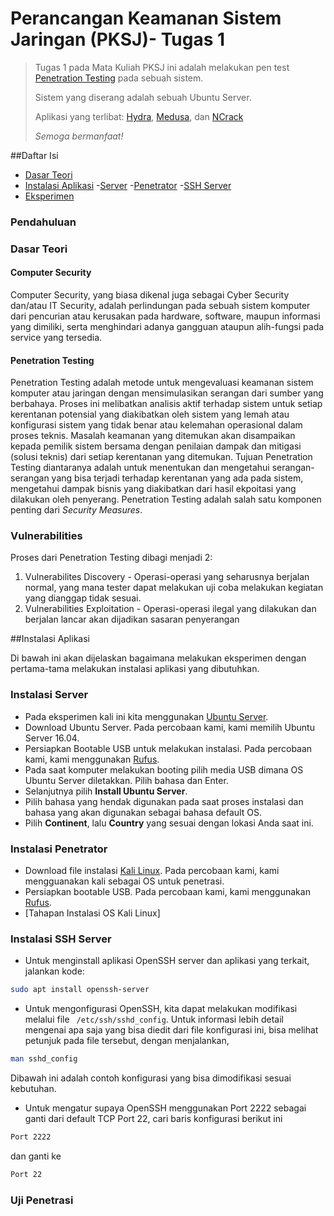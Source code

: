 # Perancangan Keamanan Sistem Jaringan (PKSJ)- Tugas 1

> Tugas 1 pada Mata Kuliah PKSJ ini adalah melakukan pen test [Penetration Testing](https://en.wikipedia.org/wiki/Penetration_test) pada sebuah sistem.
>
> Sistem yang diserang adalah sebuah Ubuntu Server.
>
> Aplikasi yang terlibat: [Hydra](https://github.com/opennota/hydra), [Medusa](http://h.foofus.net/?cat=9), dan [NCrack](https://nmap.org/)
>
> *Semoga bermanfaat!*

##Daftar Isi

- [Dasar Teori](#dasar-teori)
- [Instalasi Aplikasi](#instalasi-aplikasi)
    -[Server](#instalasi-server)
    -[Penetrator](#instalasi-penetrator)
    -[SSH Server](#instalasi-ssh-sever)
- [Eksperimen](#uji-penetrasi)

### Pendahuluan


### Dasar Teori


#### Computer Security

Computer Security, yang biasa dikenal juga sebagai Cyber Security dan/atau IT Security, adalah perlindungan pada sebuah sistem komputer dari pencurian atau kerusakan pada hardware, software, maupun informasi yang dimiliki, serta menghindari adanya gangguan ataupun alih-fungsi pada service yang tersedia.


#### Penetration Testing

Penetration Testing adalah metode untuk mengevaluasi keamanan sistem komputer atau jaringan dengan mensimulasikan serangan dari sumber yang berbahaya. Proses ini melibatkan analisis aktif terhadap sistem untuk setiap kerentanan potensial yang diakibatkan oleh sistem yang lemah atau konfigurasi sistem yang tidak benar atau kelemahan operasional dalam proses teknis. Masalah keamanan yang ditemukan akan disampaikan kepada pemilik sistem bersama dengan penilaian dampak dan mitigasi (solusi teknis) dari setiap kerentanan yang ditemukan.
Tujuan Penetration Testing diantaranya adalah untuk menentukan dan mengetahui serangan-serangan yang bisa terjadi terhadap kerentanan yang ada pada sistem, mengetahui dampak bisnis yang diakibatkan dari hasil ekpoitasi yang dilakukan oleh penyerang. Penetration Testing adalah salah satu komponen penting dari *Security Measures*.


### Vulnerabilities

Proses dari Penetration Testing dibagi menjadi 2:
1. Vulnerabilites Discovery - Operasi-operasi yang seharusnya berjalan normal, yang mana tester dapat melakukan uji coba melakukan kegiatan yang dianggap tidak sesuai.
2. Vulnerabilities Exploitation - Operasi-operasi ilegal yang dilakukan dan berjalan lancar akan dijadikan sasaran penyerangan


##Instalasi Aplikasi

Di bawah ini akan dijelaskan bagaimana melakukan eksperimen dengan pertama-tama melakukan instalasi aplikasi yang dibutuhkan.

### Instalasi Server
* Pada eksperimen kali ini kita menggunakan [Ubuntu Server](https://www.ubuntu.com/download/server?).
* Download Ubuntu Server. Pada percobaan kami, kami memilih Ubuntu Server 16.04.
* Persiapkan Bootable USB untuk melakukan instalasi. Pada percobaan kami, kami menggunakan [Rufus](https://"linkrufus").
* Pada saat komputer melakukan booting pilih media USB dimana OS Ubuntu Server diletakkan. Pilih bahasa dan Enter.
* Selanjutnya pilih **Install Ubuntu Server**.
* Pilih bahasa yang hendak digunakan pada saat proses instalasi dan bahasa yang akan digunakan sebagai bahasa default OS.
* Pilih **Continent**, lalu **Country** yang sesuai dengan lokasi Anda saat ini.




### Instalasi Penetrator
* Download file instalasi [Kali Linux](https://"linkkali"). Pada percobaan kami, kami mengguanakan kali sebagai OS untuk penetrasi.
* Persiapkan bootable USB. Pada percobaan kami, kami menggunakan [Rufus](https://"linkrufus").
* [Tahapan Instalasi OS Kali Linux]



### Instalasi SSH Server



+ Untuk menginstall aplikasi OpenSSH server dan aplikasi yang terkait, jalankan kode:

```bash
sudo apt install openssh-server
```

+ Untuk mengonfigurasi OpenSSH, kita dapat melakukan modifikasi melalui file ` /etc/ssh/sshd_config`. Untuk informasi lebih detail mengenai apa saja yang bisa diedit dari file konfigurasi ini, bisa melihat petunjuk pada file tersebut, dengan menjalankan,


```bash
man sshd_config
```

Dibawah ini adalah contoh konfigurasi yang bisa dimodifikasi sesuai kebutuhan.

* Untuk mengatur supaya OpenSSH menggunakan Port 2222 sebagai ganti dari default TCP Port 22, cari baris konfigurasi berikut ini

```bash
Port 2222
```

dan ganti ke

```bash
Port 22
```



### Uji Penetrasi




